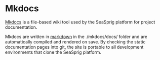 # Mkdocs

[Mkdocs](https://www.mkdocs.org/ "mkdocs.org") is a file-based wiki tool used by the SeaSprig platform for project documentation.

Mkdocs are written in [markdown](https://www.mkdocs.org/user-guide/writing-your-docs/ "writing mkdocs markdown") in the ./mkdocs/docs/ folder and are automatically compiled and rendered on save. By checking the static documentation pages into git, the site is portable to all development environments that clone the SeaSprig platform.
